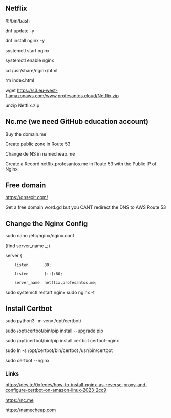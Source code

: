 ## Netflix

#!/bin/bash

dnf update -y

dnf install nginx -y

systemctl start nginx

systemctl enable nginx

cd /usr/share/nginx/html

rm index.html

wget https://s3.eu-west-1.amazonaws.com/www.profesantos.cloud/Netflix.zip

unzip Netflix.zip



## Nc.me (we need GitHub education account)

Buy the domain.me

Create public zone in Route 53

Change de NS in namecheap.me

Create a Record netflix.profesantos.me in Route 53 with the Public IP of Nginx


## Free domain

https://dnsexit.com/

Get a free domain word.gd but you CANT redirect the DNS to AWS Route 53



## Change the Nginx Config

sudo nano /etc/nginx/nginx.conf

(find server_name _;)

server {

        listen       80;

        listen       [::]:80;

        server_name  netflix.profesantos.me;

sudo systemctl restart nginx
sudo nginx -t

## Install Certbot

sudo python3 -m venv /opt/certbot/

sudo /opt/certbot/bin/pip install --upgrade pip

sudo /opt/certbot/bin/pip install certbot certbot-nginx

sudo ln -s /opt/certbot/bin/certbot /usr/bin/certbot

sudo certbot --nginx


### Links

https://dev.to/0xfedev/how-to-install-nginx-as-reverse-proxy-and-configure-certbot-on-amazon-linux-2023-2cc9

https://nc.me

https://namecheap.com
